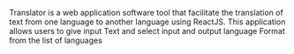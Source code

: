 Translator is a web application software tool that facilitate the translation of text from one language to another language using ReactJS. This application allows users to give input Text and select input and output language Format from the list of languages 
